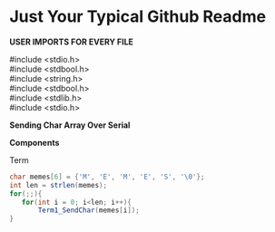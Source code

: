 # Just Your Typical Github Readme 


**USER IMPORTS FOR EVERY FILE**

#include <stdio.h><br>
#include <stdbool.h><br>
#include <string.h><br>
#include <stdbool.h><br>
#include <stdlib.h><br>
#include <stdio.h><br>

**Sending Char Array Over Serial**

**Components**

Term
   ```JAVA
  char memes[6] = {'M', 'E', 'M', 'E', 'S', '\0'};
  int len = strlen(memes);
  for(;;){
	  for(int i = 0; i<len; i++){
		  Term1_SendChar(memes[i]);
  }
  ```
